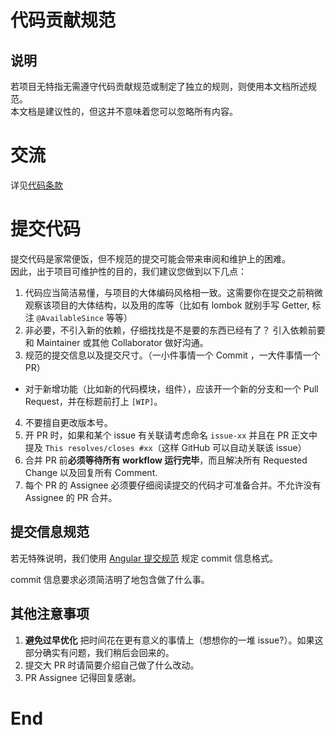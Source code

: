 # 代码贡献规范


## 说明

若项目无特指无需遵守代码贡献规范或制定了独立的规则，则使用本文档所述规范。  
本文档是建议性的，但这并不意味着您可以忽略所有内容。  

# 交流

详见[代码条款](CODE_OF_CONDUCT.md)

# 提交代码

提交代码是家常便饭，但不规范的提交可能会带来审阅和维护上的困难。  
因此，出于项目可维护性的目的，我们建议您做到以下几点：

1. 代码应当简洁易懂，与项目的大体编码风格相一致。这需要你在提交之前稍微观察该项目的大体结构，以及用的库等（比如有 lombok 就别手写 Getter, 标注 `@AvailableSince` 等等）
2. 非必要，不引入新的依赖，仔细找找是不是要的东西已经有了？ 引入依赖前要和 Maintainer 或其他 Collaborator 做好沟通。
3. 规范的提交信息以及提交尺寸。（一小件事情一个 Commit ，一大件事情一个 PR）  
  * 对于新增功能（比如新的代码模块，组件），应该开一个新的分支和一个 Pull Request，并在标题前打上 `[WIP]`。

4. 不要擅自更改版本号。
5. 开 PR 时，如果和某个 issue 有关联请考虑命名 `issue-xx` 并且在 PR 正文中提及 `This resolves/closes #xx`（这样 GitHub 可以自动关联该 issue）
6. 合并 PR 前**必须等待所有 workflow 运行完毕**，而且解决所有 Requested Change 以及回复所有 Comment.
7. 每个 PR 的 Assignee 必须要仔细阅读提交的代码才可准备合并。不允许没有 Assignee 的 PR 合并。

## 提交信息规范
若无特殊说明，我们使用 [Angular 提交规范](https://zj-git-guide.readthedocs.io/zh_CN/latest/message/Angular%E6%8F%90%E4%BA%A4%E4%BF%A1%E6%81%AF%E8%A7%84%E8%8C%83/) 规定 commit 信息格式。  

commit 信息要求必须简洁明了地包含做了什么事。

## 其他注意事项

1. **避免过早优化** 把时间花在更有意义的事情上（想想你的一堆 issue?）。如果这部分确实有问题，我们稍后会回来的。
2. 提交大 PR 时请简要介绍自己做了什么改动。
3. PR Assignee 记得回复感谢。

# End
